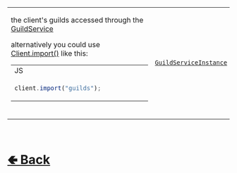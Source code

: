 <table>
<tr><td>

the client's guilds accessed through the [GuildService](https://github.com/paishee/noscord.js/wiki/GuildService) 

alternatively you could use [Client.import()](https://github.com/paishee/noscord.js/wiki/Client.import()) like this:
<table>

<tr><td> JS </td></tr>
<tr><td>

```js
client.import("guilds");            
```


</tr></td>
</table>
<br>

</td><td> 

[`GuildServiceInstance`](https://github.com/paishee/noscord.js/wiki/GuildService)

</td><td>

- [src / Client / index.js](https://github.com/paishee/noscord.js/blob/main/src/Client/index.js)
- [src / Services / GuildService](https://github.com/paishee/noscord.js/tree/main/src/Services/GuildService)

</td></tr>

</table>

<br> <h1> [🢀 Back](https://github.com/paishee/noscord.js/wiki/Client-Elements) </h1>